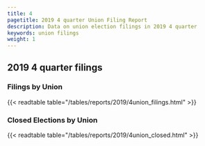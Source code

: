 ```yaml
---
title: 4
pagetitle: 2019 4 quarter Union Filing Report
description: Data on union election filings in 2019 4 quarter 
keywords: union filings
weight: 1
---
```


## 2019 4 quarter filings

### Filings by Union
{{< readtable table="/tables/reports/2019/4union_filings.html" >}}

### Closed Elections by Union
{{< readtable table="/tables/reports/2019/4union_closed.html" >}}
